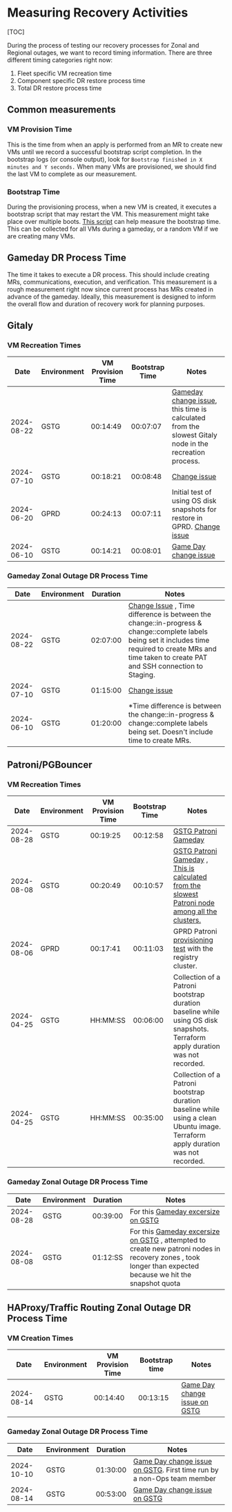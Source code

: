 # Measuring Recovery Activities

[TOC]

During the process of testing our recovery processes for Zonal and Regional outages, we want to record timing information.
There are three different timing categories right now:

1. Fleet specific VM recreation time
1. Component specific DR restore process time
1. Total DR restore process time

## Common measurements

### VM Provision Time

This is the time from when an apply is performed from an MR to create new VMs until we record a successful bootstrap script completion.
In the bootstrap logs (or console output), look for `Bootstrap finished in X minutes and Y seconds.`
When many VMs are provisioned, we should find the last VM to complete as our measurement.

### Bootstrap Time

During the provisioning process, when a new VM is created, it executes a bootstrap script that may restart the VM.
This measurement might take place over multiple boots.
[This script](https://gitlab.com/gitlab-com/runbooks/-/blob/master/scripts/find-bootstrap-duration.sh?ref_type=heads) can help measure the bootstrap time.
This can be collected for all VMs during a gameday, or a random VM if we are creating many VMs.

## Gameday DR Process Time

The time it takes to execute a DR process. This should include creating MRs, communications, execution, and verification.
This measurement is a rough measurement right now since current process has MRs created in advance of the gameday.
Ideally, this measurement is designed to inform the overall flow and duration of recovery work for planning purposes.

## Gitaly

### VM Recreation Times

| Date | Environment | VM Provision Time | Bootstrap Time | Notes |
| ---- | ----------- | ------------------------ | -------------- | ----- |
| 2024-08-22 | GSTG | 00:14:49 | 00:07:07 | [Gameday change issue](https://gitlab.com/gitlab-com/gl-infra/production/-/issues/18413), this time is calculated from the slowest Gitaly node in the recreation process. |
| 2024-07-10 | GSTG | 00:18:21 | 00:08:48 | [Change issue](https://gitlab.com/gitlab-com/gl-infra/production/-/issues/18221) |
| 2024-06-20 | GPRD | 00:24:13 | 00:07:11 | Initial test of using OS disk snapshots for restore in GPRD. [Change issue](https://gitlab.com/gitlab-com/gl-infra/production/-/issues/18157) |
| 2024-06-10 | GSTG | 00:14:21 | 00:08:01 | [Game Day change issue](https://gitlab.com/gitlab-com/gl-infra/production/-/issues/18091) |

### Gameday Zonal Outage DR Process Time

| Date | Environment | Duration | Notes |
| ---- | ----------- | -------- | ----- |
| 2024-08-22 | GSTG | 02:07:00 | [Change Issue](https://gitlab.com/gitlab-com/gl-infra/production/-/issues/18413) , Time difference is between the change::in-progress & change::complete labels being set it includes time required to create MRs and time taken to create PAT and SSH connection to Staging. |
| 2024-07-10 | GSTG | 01:15:00 | [Change issue](https://gitlab.com/gitlab-com/gl-infra/production/-/issues/18221) |
| 2024-06-10 | GSTG | 01:20:00 | *Time difference is between the change::in-progress & change::complete labels being set. Doesn't include time to create MRs. |

## Patroni/PGBouncer

### VM Recreation Times

| Date | Environment | VM Provision Time | Bootstrap Time | Notes |
| ---- | ----------- | ------------------------ | -------------- | ----- |
| 2024-08-28 | GSTG | 00:19:25 | 00:12:58 | [GSTG Patroni Gameday](https://gitlab.com/gitlab-com/gl-infra/production/-/issues/18412) |
| 2024-08-08 | GSTG | 00:20:49 | 00:10:57 | [GSTG Patroni Gameday](https://gitlab.com/gitlab-com/gl-infra/production/-/issues/18358) , [This is calculated from the slowest Patroni node among all the clusters.](https://gitlab.com/gitlab-com/gl-infra/production/-/issues/18358#note_2037567888) |
| 2024-08-06 | GPRD | 00:17:41 | 00:11:03 | GPRD Patroni [provisioning test](https://gitlab.com/gitlab-com/gl-infra/production/-/issues/18334) with the registry cluster. |
| 2024-04-25 | GSTG | HH:MM:SS | 00:06:00 | Collection of a Patroni bootstrap duration baseline while using OS disk snapshots. Terraform apply duration was not recorded. |
| 2024-04-25 | GSTG | HH:MM:SS | 00:35:00 | Collection of a Patroni bootstrap duration baseline while using a clean Ubuntu image. Terraform apply duration was not recorded. |

### Gameday Zonal Outage DR Process Time

| Date | Environment | Duration | Notes |
| ---- | ----------- | -------- | ----- |
| 2024-08-28 | GSTG | 00:39:00 | For this [Gameday excersize on GSTG](https://gitlab.com/gitlab-com/gl-infra/production/-/issues/18412) |
| 2024-08-08 | GSTG | 01:12:SS | For this [Gameday excersize on GSTG](https://gitlab.com/gitlab-com/gl-infra/production/-/issues/18358) , attempted to create new patroni nodes in recovery zones , took longer than expected because we hit the snapshot quota|

## HAProxy/Traffic Routing Zonal Outage DR Process Time

### VM Creation Times

| Date | Environment | VM Provision Time | Bootstrap time | Notes |
| ---- | ----------- | -------- | ---- | ----- |
| 2024-08-14 | GSTG | 00:14:40 | 00:13:15 | [Game Day change issue on GSTG](https://gitlab.com/gitlab-com/gl-infra/production/-/issues/18356) |

### Gameday Zonal Outage DR Process Time

| Date | Environment | Duration | Notes |
| ---- | ----------- | -------- | ----- |
| 2024-10-10 | GSTG | 01:30:00 | [Game Day change issue on GSTG](https://gitlab.com/gitlab-com/gl-infra/production/-/issues/18662). First time run by a non-Ops team member |
| 2024-08-14 | GSTG | 00:53:00 | [Game Day change issue on GSTG](https://gitlab.com/gitlab-com/gl-infra/production/-/issues/18356) |

